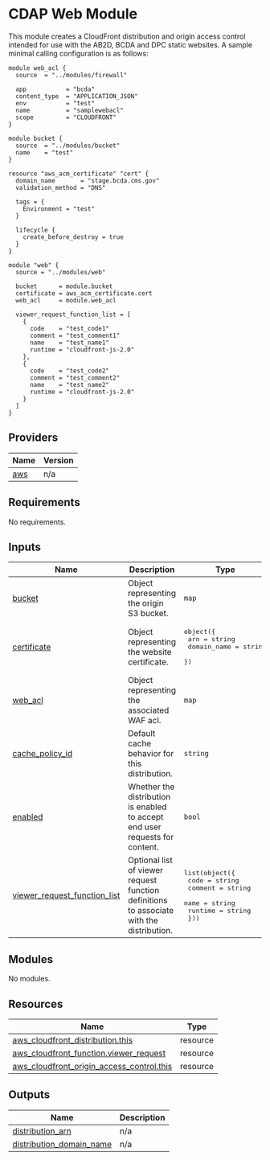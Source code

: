 # CDAP Web Module

This module creates a CloudFront distribution and origin access control intended for use with the AB2D, BCDA and DPC static websites. A sample minimal calling configuration is as follows:

```
module web_acl {
  source  = "../modules/firewall"

  app           = "bcda"
  content_type  = "APPLICATION_JSON"
  env           = "test"
  name          = "samplewebacl"
  scope         = "CLOUDFRONT"
}

module bucket {
  source  = "../modules/bucket"
  name    = "test"
}

resource "aws_acm_certificate" "cert" {
  domain_name       = "stage.bcda.cms.gov"
  validation_method = "DNS"

  tags = {
    Environment = "test"
  }

  lifecycle {
    create_before_destroy = true
  }
}

module "web" {
  source = "../modules/web"

  bucket      = module.bucket
  certificate = aws_acm_certificate.cert
  web_acl     = module.web_acl
  
  viewer_request_function_list = [
    {
      code    = "test_code1"
      comment = "test_comment1"
      name    = "test_name1"
      runtime = "cloudfront-js-2.0"
    },
    {
      code    = "test_code2"
      comment = "test_comment2"
      name    = "test_name2"
      runtime = "cloudfront-js-2.0"
    }
  ]
}
```

<!-- BEGIN_TF_DOCS -->
<!--WARNING: GENERATED CONTENT with terraform-docs, e.g.
     'terraform-docs --config "$(git rev-parse --show-toplevel)/.terraform-docs.yml" .'
     Manually updating sections between TF_DOCS tags may be overwritten.
     See https://terraform-docs.io/user-guide/configuration/ for more information.
-->
## Providers

| Name | Version |
|------|---------|
| <a name="provider_aws"></a> [aws](#provider\_aws) | n/a |

<!--WARNING: GENERATED CONTENT with terraform-docs, e.g.
     'terraform-docs --config "$(git rev-parse --show-toplevel)/.terraform-docs.yml" .'
     Manually updating sections between TF_DOCS tags may be overwritten.
     See https://terraform-docs.io/user-guide/configuration/ for more information.
-->
## Requirements

No requirements.

<!--WARNING: GENERATED CONTENT with terraform-docs, e.g.
     'terraform-docs --config "$(git rev-parse --show-toplevel)/.terraform-docs.yml" .'
     Manually updating sections between TF_DOCS tags may be overwritten.
     See https://terraform-docs.io/user-guide/configuration/ for more information.
-->
## Inputs

| Name | Description | Type | Default | Required |
|------|-------------|------|---------|:--------:|
| <a name="input_bucket"></a> [bucket](#input\_bucket) | Object representing the origin S3 bucket. | `map` | n/a | yes |
| <a name="input_certificate"></a> [certificate](#input\_certificate) | Object representing the website certificate. | <pre>object({<br/>    arn         = string<br/>    domain_name = string<br/>  })</pre> | n/a | yes |
| <a name="input_web_acl"></a> [web\_acl](#input\_web\_acl) | Object representing the associated WAF acl. | `map` | n/a | yes |
| <a name="input_cache_policy_id"></a> [cache\_policy\_id](#input\_cache\_policy\_id) | Default cache behavior for this distribution. | `string` | `null` | no |
| <a name="input_enabled"></a> [enabled](#input\_enabled) | Whether the distribution is enabled to accept end user requests for content. | `bool` | `true` | no |
| <a name="input_viewer_request_function_list"></a> [viewer\_request\_function\_list](#input\_viewer\_request\_function\_list) | Optional list of viewer request function definitions to associate with the distribution. | <pre>list(object({<br/>    code        = string<br/>    comment     = string<br/>    name        = string<br/>    runtime     = string<br/>  }))</pre> | `[]` | no |

<!--WARNING: GENERATED CONTENT with terraform-docs, e.g.
     'terraform-docs --config "$(git rev-parse --show-toplevel)/.terraform-docs.yml" .'
     Manually updating sections between TF_DOCS tags may be overwritten.
     See https://terraform-docs.io/user-guide/configuration/ for more information.
-->
## Modules

No modules.

<!--WARNING: GENERATED CONTENT with terraform-docs, e.g.
     'terraform-docs --config "$(git rev-parse --show-toplevel)/.terraform-docs.yml" .'
     Manually updating sections between TF_DOCS tags may be overwritten.
     See https://terraform-docs.io/user-guide/configuration/ for more information.
-->
## Resources

| Name | Type |
|------|------|
| [aws_cloudfront_distribution.this](https://registry.terraform.io/providers/hashicorp/aws/latest/docs/resources/cloudfront_distribution) | resource |
| [aws_cloudfront_function.viewer_request](https://registry.terraform.io/providers/hashicorp/aws/latest/docs/resources/cloudfront_function) | resource |
| [aws_cloudfront_origin_access_control.this](https://registry.terraform.io/providers/hashicorp/aws/latest/docs/resources/cloudfront_origin_access_control) | resource |

<!--WARNING: GENERATED CONTENT with terraform-docs, e.g.
     'terraform-docs --config "$(git rev-parse --show-toplevel)/.terraform-docs.yml" .'
     Manually updating sections between TF_DOCS tags may be overwritten.
     See https://terraform-docs.io/user-guide/configuration/ for more information.
-->
## Outputs

| Name | Description |
|------|-------------|
| <a name="output_distribution_arn"></a> [distribution\_arn](#output\_distribution\_arn) | n/a |
| <a name="output_distribution_domain_name"></a> [distribution\_domain\_name](#output\_distribution\_domain\_name) | n/a |
<!-- END_TF_DOCS -->